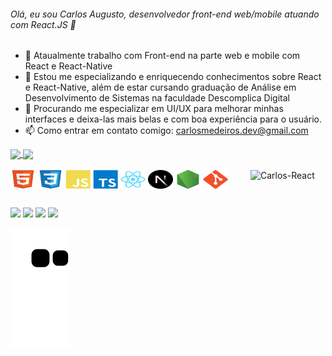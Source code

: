 ###### Olá, eu sou Carlos Augusto, desenvolvedor front-end web/mobile atuando com React.JS 👋

- 🔭 Ataualmente trabalho com Front-end na parte web e mobile com React e React-Native
- 🌱 Estou me especializando e enriquecendo conhecimentos sobre React e React-Native, além de estar cursando graduação de Análise em Desenvolvimento de Sistemas na faculdade Descomplica Digital
- 🤔 Procurando me especializar em UI/UX para melhorar minhas interfaces e deixa-las mais belas e com boa experiência para o usuário.
- 📫 Como entrar em contato comigo: carlosmedeiros.dev@gmail.com

<a href="https://github.com/carlosaugusto25/github-readme-stats">
  <img height=200 align="center" src="https://github-readme-stats.vercel.app/api?username=carlosaugusto25&theme=dracula&show_icons=true" />
</a>
<a href="https://github.com/carlosaugusto25/convoychat">
  <img height=200 align="center" src="https://github-readme-stats.vercel.app/api/top-langs?username=carlosaugusto25&layout=compact&langs_count=8&card_width=320&theme=dracula&show_icons=true" />
</a>

<div style="display: inline_block"><br>
  <img align="center" alt="Carlos-HTML" height="30" width="40" src="https://raw.githubusercontent.com/devicons/devicon/master/icons/html5/html5-original.svg">
  <img align="center" alt="Carlos-CSS" height="30" width="40" src="https://raw.githubusercontent.com/devicons/devicon/master/icons/css3/css3-original.svg">
  <img align="center" alt="Carlos-Js" height="30" width="40" src="https://raw.githubusercontent.com/devicons/devicon/master/icons/javascript/javascript-plain.svg">
  <img align="center" alt="Carlos-Ts" height="30" width="40" src="https://raw.githubusercontent.com/devicons/devicon/master/icons/typescript/typescript-plain.svg">
  <img align="center" alt="Carlos-React" height="30" width="40" src="https://raw.githubusercontent.com/devicons/devicon/master/icons/react/react-original.svg">
  <img align="center" alt="Carlos-React" height="30" width="40" src="https://raw.githubusercontent.com/devicons/devicon/master/icons/nextjs/nextjs-original.svg">
  <img align="center" alt="Carlos-React" height="30" width="40" src="https://raw.githubusercontent.com/devicons/devicon/master/icons/nodejs/nodejs-original.svg">
  <img align="center" alt="Carlos-React" height="30" width="40" src="https://raw.githubusercontent.com/devicons/devicon/master/icons/git/git-original.svg">
  <img align="right" alt="Carlos-React" height="120" width="120" src="https://th.bing.com/th/id/OIG3.PfJabmwt1KghLE.WunQx?w=1024&h=1024&rs=1&pid=ImgDetMain">
 
</div>
  
  ##

  <div> 
  <a href="https://instagram.com/carlosaugusto.dev" target="_blank"><img src="https://img.shields.io/badge/-Instagram-%23E4405F?style=for-the-badge&logo=instagram&logoColor=white" target="_blank"></a>
 <a href="https://discord.gg/687694859129061427" target="_blank"><img src="https://img.shields.io/badge/Discord-7289DA?style=for-the-badge&logo=discord&logoColor=white" target="_blank"></a> 
  <a href = "mailto:carlosmedeiros.dev@gmail.com"><img src="https://img.shields.io/badge/-Gmail-%23333?style=for-the-badge&logo=gmail&logoColor=white" target="_blank"></a>
  <a href="https://www.linkedin.com/in/carlos-augusto-dev/" target="_blank"><img src="https://img.shields.io/badge/-LinkedIn-%230077B5?style=for-the-badge&logo=linkedin&logoColor=white" target="_blank"></a> 
  
</div>

![Snake animation](https://github.com/carlosaugusto25/carlosaugusto25/blob/output/github-contribution-grid-snake.svg)
